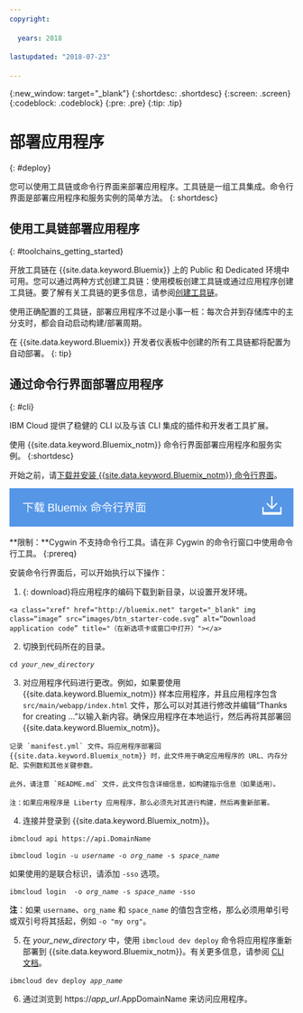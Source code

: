 ```yaml
---
copyright:

  years: 2018

lastupdated: "2018-07-23"

---
```


{:new_window: target="_blank"}
{:shortdesc: .shortdesc}
{:screen: .screen}
{:codeblock: .codeblock}
{:pre: .pre}
{:tip: .tip}

# 部署应用程序
{: #deploy}

您可以使用工具链或命令行界面来部署应用程序。工具链是一组工具集成。命令行界面是部署应用程序和服务实例的简单方法。
{: shortdesc}

## 使用工具链部署应用程序
{: #toolchains_getting_started}

开放工具链在 {{site.data.keyword.Bluemix}} 上的 Public 和 Dedicated 环境中可用。您可以通过两种方式创建工具链：使用模板创建工具链或通过应用程序创建工具链。要了解有关工具链的更多信息，请参阅[创建工具链](../services/ContinuousDelivery/toolchains_working.html#toolchains_getting_started)。

使用正确配置的工具链，部署应用程序不过是小事一桩：每次合并到存储库中的主分支时，都会自动启动构建/部署周期。

在 {{site.data.keyword.Bluemix}} 开发者仪表板中创建的所有工具链都将配置为自动部署。
{: tip}

## 通过命令行界面部署应用程序
{: #cli}

IBM Cloud 提供了稳健的 CLI 以及与该 CLI 集成的插件和开发者工具扩展。

使用 {{site.data.keyword.Bluemix_notm}} 命令行界面部署应用程序和服务实例。
{:shortdesc}

开始之前，请[下载并安装 {{site.data.keyword.Bluemix_notm}} 命令行界面](/docs/cli/index.html)。

<p>
<a class="xref" href="https://console.bluemix.net/docs/cli/index.html#overview" target="_blank" title="（在新选项卡或窗口中打开）"><img class="image" src="images/btn_bx_commandline.svg" alt="下载 IBM Cloud Developer Tools" /></a>
</p>

**限制：**Cygwin 不支持命令行工具。请在非 Cygwin 的命令行窗口中使用命令行工具。
{:prereq}

安装命令行界面后，可以开始执行以下操作：

  1. {: download}将应用程序的编码下载到新目录，以设置开发环境。

    <a class="xref" href="http://bluemix.net" target="_blank" img class=“image” src=“images/btn_starter-code.svg” alt=“Download application code” title="（在新选项卡或窗口中打开）"></a>

  2. 切换到代码所在的目录。

  <pre class="pre"><code class="hljs">cd <var class="keyword varname">your_new_directory</var></code></pre>

  3.  对应用程序代码进行更改。例如，如果要使用 {{site.data.keyword.Bluemix_notm}} 样本应用程序，并且应用程序包含 `src/main/webapp/index.html` 文件，那么可以对其进行修改并编辑“Thanks for creating ...”以输入新内容。确保应用程序在本地运行，然后再将其部署回 {{site.data.keyword.Bluemix_notm}}。

    记录 `manifest.yml` 文件。将应用程序部署回 {{site.data.keyword.Bluemix_notm}} 时，此文件用于确定应用程序的 URL、内存分配、实例数和其他关键参数。

    此外，请注意 `README.md` 文件，此文件包含详细信息，如构建指示信息（如果适用）。

    注：如果应用程序是 Liberty 应用程序，那么必须先对其进行构建，然后再重新部署。

  4. 连接并登录到 {{site.data.keyword.Bluemix_notm}}。

  <pre class="pre"><code class="hljs">ibmcloud api https://api.<span class="keyword" data-hd-keyref="DomainName">DomainName</span></code></pre>

  <pre class="pre"><code class="hljs">ibmcloud login -u <var class="keyword varname" data-hd-keyref="user_ID">username</var> -o <var class="keyword varname" data-hd-keyref="org_name">org_name</var> -s <var class="keyword varname" data-hd-keyref="space_name">space_name</var></code></pre>

  如果使用的是联合标识，请添加 `-sso` 选项。

  <pre class="pre"><code class="hljs">ibmcloud login  -o <var class="keyword varname" data-hd-keyref="org_name">org_name</var> -s <var class="keyword varname" data-hd-keyref="space_name">space_name</var> -sso</code></pre>

  **注**：如果 `username`、`org_name` 和 `space_name` 的值包含空格，那么必须用单引号或双引号将其括起，例如 `-o "my org"`。

  5. 在 <var class="keyword varname">your_new_directory</var> 中，使用 `ibmcloud dev deploy` 命令将应用程序重新部署到 {{site.data.keyword.Bluemix_notm}}。有关更多信息，请参阅 [CLI 文档](docs/cli/idt/commands.html#deploy)。

  <pre class="pre"><code class="hljs">ibmcloud dev deploy <var class="keyword varname" data-hd-keyref="app_name">app_name</var></code></pre>

  6. 通过浏览到 https://<var class="keyword varname" data-hd-keyref="app_url">app_url</var>.<span class="keyword" data-hd-keyref="APPDomain">AppDomainName</span> 来访问应用程序。
